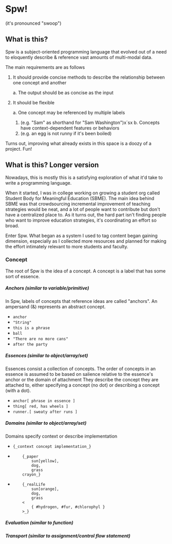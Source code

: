 # Spw!

(it's pronounced "swoop")

## What is this?

Spw is a subject-oriented programming language that evolved out of a need to eloquently describe & reference vast amounts of multi-modal data.

The main requirements are as follows

1. It should provide concise methods to describe the relationship between one concept and another
   
    a. The output should be as concise as the input
2. It should be flexible
   
   a. One concept may be referenced by multiple labels
   1. (e.g. "Sam" as shorthand for "Sam Washington")x`sx
   b. Concepts have context-dependent features or behaviors
   1. (e.g. an egg is not runny if it's been boiled)

Turns out, improving what already exists in this space is a doozy of a project. Fun!

## What is this? Longer version

Nowadays, this is mostly this is a satisfying exploration of what it'd take to write a programming language.

When it started, I was in college working on growing a student org called Student Body for Meaningful Education (SBME).
The main idea behind SBME was that crowdsourcing incremental improvement of teaching strategies would be neat, and a lot of people want to contribute but don't have a centralized place to.
As it turns out, the hard part isn't finding people who want to improve education strategies, it's coordinating an effort so broad.

Enter Spw.
What began as a system I used to tag content began gaining dimension, especially as I collected more resources and planned for making the effort intimately relevant to more students and faculty.

### Concept

The root of Spw is the idea of a concept. A concept is a label that has some sort of essence.

##### Anchors (similar to variable/primitive)

In Spw, labels of concepts that reference ideas are called "anchors". An ampersand (&) represents an abstract concept.
- `anchor`
- `"String"`
- `this is a phrase`
- `ball`
- `"There are no more cans"`
- `after the party`

##### Essences (similar to object/array/set)

Essences consist a collection of concepts. The order of concepts in an essence is assumed to be based on salience relative to the essence's anchor or the domain of attachment
They describe the concept they are attached to, either specifying a concept (no dot) or describing a concept (with a dot).

- `anchor[ phrase in essence ]`
- `thing[ red, has wheels ]`
- `runner.[ sweaty after runs ]`

##### Domains (similar to object/array/set)

Domains specify context or describe implementation
- `{_context concept implementation_}`
-
  ```
      {_paper
          sun[yellow], 
          dog, 
          grass      
      crayon_}
  ```
-
  ```
      {_realLife
          sun[orange], 
          dog, 
          grass      
      < 
          { #hydrogen, #fur, #chlorophyl }
      >_}
  ```

##### Evaluation (similar to function)

##### Transport (similar to assignment/control flow statement)
